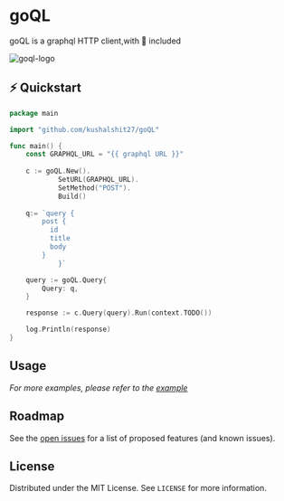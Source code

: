 # goQL
goQL is a graphql HTTP client,with :battery: included

![goql-logo](https://user-images.githubusercontent.com/43465488/222173261-efc1e3b2-c569-4254-84e4-79831370680c.png)

<!-- GETTING STARTED -->
## ⚡️ Quickstart

```go
package main

import "github.com/kushalshit27/goQL"

func main() {
   	const GRAPHQL_URL = "{{ graphql URL }}"
	
	c := goQL.New().
            SetURL(GRAPHQL_URL).
            SetMethod("POST").
            Build()
	
	q:= `query {
		post {
		  id
		  title
		  body
		}
            }`

	query := goQL.Query{
		Query: q,
	}

	response := c.Query(query).Run(context.TODO())

	log.Println(response)
}
```


## Usage

_For more examples, please refer to the [example](example)_



## Roadmap

See the [open issues](https://github.com/kushalshit27/goQL/issues) for a list of proposed features (and known issues).



## License

Distributed under the MIT License. See `LICENSE` for more information.
